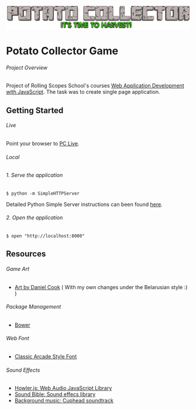<img src="https://github.com/Bachyla/Rolling-Scopes-School/blob/master/Stage%202/Potato-Collector/images/logo.png" alt="PC Logo">

# Potato Collector Game

###### Project Overview

Project of Rolling Scopes School's courses [Web Application Development with JavaScript](https://school.rollingscopes.com/). The task was to create single page application.

## Getting Started

###### Live

Point your browser to <a href="https://rawcdn.githack.com/Bachyla/Rolling-Scopes-School/f004207460abb555ead103252a24949867ae732e/Stage 2/Potato-Collector/index.html">PC Live</a>.

###### Local


###### 1. Serve the application

```
$ python -m SimpleHTTPServer
```

Detailed Python Simple Server instructions can been found [here](https://docs.python.org/2/library/basehttpserver.html).

###### 2. Open the application

```
$ open "http://localhost:8000"
```

## Resources

###### Game Art

- [Art by Daniel Cook](http://www.lostgarden.com/search/label/free%20game%20graphics) ( With my own changes under the Belarusian style :) )

###### Package Management

- [Bower](http://bower.io/docs/api/)

###### Web Font

- [Classic Arcade Style Font](http://www.dafont.com/arcade-classic-pizz.font) 

###### Sound Effects

- [Howler.js: Web Audio JavaScript Library](https://github.com/goldfire/howler.js)
- [Sound Bible: Sound effecs library](http://soundbible.com/free-sound-effects-1.html)
- [Background music: Cuphead soundtrack](http://cupheadgame.com/) 
